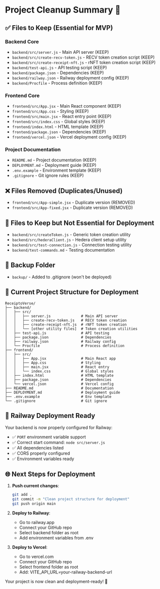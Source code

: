 # Project Cleanup Summary 🧹

## ✅ Files to Keep (Essential for MVP)

### Backend Core

- `backend/src/server.js` - Main API server (KEEP)
- `backend/src/create-recv-token.js` - RECV token creation script (KEEP)
- `backend/src/create-receipt-nft.js` - rNFT token creation script (KEEP)
- `backend/test-api.js` - API testing script (KEEP)
- `backend/package.json` - Dependencies (KEEP)
- `backend/railway.json` - Railway deployment config (KEEP)
- `backend/Procfile` - Process definition (KEEP)

### Frontend Core

- `frontend/src/App.jsx` - Main React component (KEEP)
- `frontend/src/App.css` - Styling (KEEP)
- `frontend/src/main.jsx` - React entry point (KEEP)
- `frontend/src/index.css` - Global styles (KEEP)
- `frontend/index.html` - HTML template (KEEP)
- `frontend/package.json` - Dependencies (KEEP)
- `frontend/vercel.json` - Vercel deployment config (KEEP)

### Project Documentation

- `README.md` - Project documentation (KEEP)
- `DEPLOYMENT.md` - Deployment guide (KEEP)
- `.env.example` - Environment template (KEEP)
- `.gitignore` - Git ignore rules (KEEP)

## ❌ Files Removed (Duplicates/Unused)

- `frontend/src/App-simple.jsx` - Duplicate version (REMOVED)
- `frontend/src/App-fixed.jsx` - Duplicate version (REMOVED)

## 📁 Files to Keep but Not Essential for Deployment

- `backend/src/createToken.js` - Generic token creation utility
- `backend/src/hederaClient.js` - Hedera client setup utility
- `backend/src/test-connection.js` - Connection testing utility
- `backend/test-commands.md` - Testing documentation

## 🚫 Backup Folder

- `backup/` - Added to .gitignore (won't be deployed)

## 🎯 Current Project Structure for Deployment

```
ReceiptoVerse/
├── backend/
│   ├── src/
│   │   ├── server.js              # Main API server
│   │   ├── create-recv-token.js   # RECV token creation
│   │   ├── create-receipt-nft.js  # rNFT token creation
│   │   └── [other utility files]  # Token creation utilities
│   ├── test-api.js                # API testing
│   ├── package.json               # Dependencies
│   ├── railway.json               # Railway config
│   └── Procfile                   # Process definition
├── frontend/
│   ├── src/
│   │   ├── App.jsx                # Main React app
│   │   ├── App.css                # Styling
│   │   ├── main.jsx               # React entry
│   │   └── index.css              # Global styles
│   ├── index.html                 # HTML template
│   ├── package.json               # Dependencies
│   └── vercel.json                # Vercel config
├── README.md                      # Documentation
├── DEPLOYMENT.md                  # Deployment guide
├── .env.example                   # Env template
└── .gitignore                     # Git ignore
```

## 🚀 Railway Deployment Ready

Your backend is now properly configured for Railway:

- ✅ `PORT` environment variable support
- ✅ Correct start command: `node src/server.js`
- ✅ All dependencies listed
- ✅ CORS properly configured
- ✅ Environment variables ready

## 🌐 Next Steps for Deployment

1. **Push current changes**:

   ```bash
   git add .
   git commit -m "Clean project structure for deployment"
   git push origin main
   ```

2. **Deploy to Railway**:

   - Go to railway.app
   - Connect your GitHub repo
   - Select backend folder as root
   - Add environment variables from .env

3. **Deploy to Vercel**:
   - Go to vercel.com
   - Connect your GitHub repo
   - Select frontend folder as root
   - Add: VITE_API_URL=your-railway-backend-url

Your project is now clean and deployment-ready! 🎉
